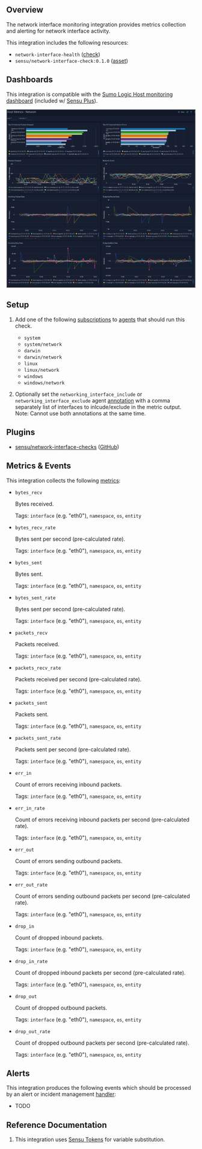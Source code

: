 ## Overview

<!-- Sensu Integration description; supports markdown -->

The network interface monitoring integration provides metrics collection and alerting for network interface activity.

<!-- Provide a high level overview of the integration contents (e.g. checks, filters, mutators, handlers, assets, etc) -->

This integration includes the following resources:

* `network-interface-health` ([check])
* `sensu/network-interface-check:0.1.0` ([asset])

## Dashboards

<!-- List of supported dashboards w/ screenshots (supports png, jpeg, and gif images; relative paths only; e.g. `![](img/dashboard-1.png)` )-->

This integration is compatible with the [Sumo Logic Host monitoring dashboard][sumo-host-dashboard-link] (included w/ [Sensu Plus][sensu-plus]).

![](img/dashboard.png)

## Setup

<!-- Sensu Integration setup instructions, including Sensu agent configuration and external component configuration -->
<!-- EXAMPLE: what configuration (if any) is required in a third-party service to enable monitoring? -->

1. Add one of the following [subscriptions] to [agents] that should run this check.

   * `system`
   * `system/network`
   * `darwin`
   * `darwin/network`
   * `linux`
   * `linux/network`
   * `windows`
   * `windows/network`

1. Optionally set the `networking_interface_include` or `networking_interface_exclude` agent [annotation] with a comma separately list of interfaces to inlcude/exclude in the metric output.  Note: Cannot use both annotations at the same time. 

## Plugins

<!-- Links to any Sensu Integration dependencies (i.e. Sensu Plugins) -->

- [sensu/network-interface-checks][network-interface-checks-bonsai] ([GitHub][network-interface-checks-github])

## Metrics & Events

<!-- List of all metrics or events collected by this integration. -->

This integration collects the following [metrics]:

* `bytes_recv`

  Bytes received.

  Tags: `interface` (e.g. "eth0"), `namespace`, `os`, `entity`

* `bytes_recv_rate`

  Bytes sent per second (pre-calculated rate).

  Tags: `interface` (e.g. "eth0"), `namespace`, `os`, `entity`

* `bytes_sent`

  Bytes sent.

  Tags: `interface` (e.g. "eth0"), `namespace`, `os`, `entity`

* `bytes_sent_rate`

  Bytes sent per second (pre-calculated rate).

  Tags: `interface` (e.g. "eth0"), `namespace`, `os`, `entity`

* `packets_recv`

  Packets received.

  Tags: `interface` (e.g. "eth0"), `namespace`, `os`, `entity`

* `packets_recv_rate`

  Packets received per second (pre-calculated rate).

  Tags: `interface` (e.g. "eth0"), `namespace`, `os`, `entity`

* `packets_sent`

  Packets sent.

  Tags: `interface` (e.g. "eth0"), `namespace`, `os`, `entity`

* `packets_sent_rate`

  Packets sent per second (pre-calculated rate).

  Tags: `interface` (e.g. "eth0"), `namespace`, `os`, `entity`

* `err_in`

  Count of errors receiving inbound packets.

  Tags: `interface` (e.g. "eth0"), `namespace`, `os`, `entity`

* `err_in_rate`

  Count of errors receiving inbound packets per second (pre-calculated rate).

  Tags: `interface` (e.g. "eth0"), `namespace`, `os`, `entity`

* `err_out`

  Count of errors sending outbound packets.

  Tags: `interface` (e.g. "eth0"), `namespace`, `os`, `entity`

* `err_out_rate`

  Count of errors sending outbound packets per second (pre-calculated rate).

  Tags: `interface` (e.g. "eth0"), `namespace`, `os`, `entity`

* `drop_in`

  Count of dropped inbound packets.

  Tags: `interface` (e.g. "eth0"), `namespace`, `os`, `entity`

* `drop_in_rate`

  Count of dropped inbound packets per second (pre-calculated rate).

  Tags: `interface` (e.g. "eth0"), `namespace`, `os`, `entity`

* `drop_out`

  Count of dropped outbound packets.

  Tags: `interface` (e.g. "eth0"), `namespace`, `os`, `entity`

* `drop_out_rate`

  Count of dropped outbound packets per second (pre-calculated rate).

  Tags: `interface` (e.g. "eth0"), `namespace`, `os`, `entity`

## Alerts

<!-- List of all alerts generated by this integration. -->

This integration produces the following events which should be processed by an alert or incident management [handler]:

* TODO

## Reference Documentation

<!-- Please provide links to any relevant reference documentation to help users learn more and/or troubleshoot this integration; specifically including any third-party software documentation. -->

1. This integration uses [Sensu Tokens][tokens] for variable substitution.

<!-- Links -->
[check]: https://docs.sensu.io/sensu-go/latest/observability-pipeline/observe-schedule/checks/
[asset]: https://docs.sensu.io/sensu-go/latest/plugins/assets/
[subscriptions]: https://docs.sensu.io/sensu-go/latest/observability-pipeline/observe-schedule/subscriptions/
[agents]: https://docs.sensu.io/sensu-go/latest/observability-pipeline/observe-schedule/agent/
[annotation]: https://docs.sensu.io/sensu-go/latest/observability-pipeline/observe-schedule/agent/#general-configuration-flags
[plugins]: https://docs.sensu.io/sensu-go/latest/plugins/
[metrics]: https://docs.sensu.io/sensu-go/latest/observability-pipeline/observe-schedule/metrics/
[handler]: https://docs.sensu.io/sensu-go/latest/observability-pipeline/observe-process/handlers/
[secret]: https://docs.sensu.io/sensu-go/latest/operations/manage-secrets/secrets/
[secrets]: https://docs.sensu.io/sensu-go/latest/operations/manage-secrets/secrets/
[tokens]: https://docs.sensu.io/sensu-go/latest/observability-pipeline/observe-schedule/tokens/
[sensu-plus]: https://sensu.io/features/analytics
[sumo-host-dashboard-link]: https://www.sumologic.com/application/host-and-process-metrics/
[network-interface-checks-bonsai]: https://bonsai.sensu.io/assets/sensu/network-interface-checks
[network-interface-checks-github]: https://github.com/sensu/network-interface-checks
